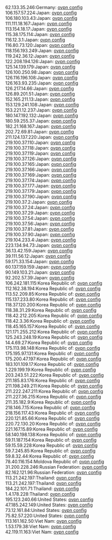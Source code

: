 62.133.35.246:Germany: [ovpn config](vpn/62_133_35_246.ovpn)  
106.157.57.224:Japan: [ovpn config](vpn/106_157_57_224.ovpn)  
106.180.103.43:Japan: [ovpn config](vpn/106_180_103_43.ovpn)  
111.111.18.167:Japan: [ovpn config](vpn/111_111_18_167.ovpn)  
113.154.18.17:Japan: [ovpn config](vpn/113_154_18_17.ovpn)  
115.38.175.114:Japan: [ovpn config](vpn/115_38_175_114.ovpn)  
116.12.3.1:Japan: [ovpn config](vpn/116_12_3_1.ovpn)  
116.80.73.120:Japan: [ovpn config](vpn/116_80_73_120.ovpn)  
118.156.193.249:Japan: [ovpn config](vpn/118_156_193_249.ovpn)  
119.242.36.12:Japan: [ovpn config](vpn/119_242_36_12.ovpn)  
122.208.194.126:Japan: [ovpn config](vpn/122_208_194_126.ovpn)  
125.14.139.179:Japan: [ovpn config](vpn/125_14_139_179.ovpn)  
126.100.250.98:Japan: [ovpn config](vpn/126_100_250_98.ovpn)  
126.116.196.108:Japan: [ovpn config](vpn/126_116_196_108.ovpn)  
126.163.93.235:Japan: [ovpn config](vpn/126_163_93_235.ovpn)  
126.217.14.66:Japan: [ovpn config](vpn/126_217_14_66.ovpn)  
126.89.201.51:Japan: [ovpn config](vpn/126_89_201_51.ovpn)  
152.165.211.13:Japan: [ovpn config](vpn/152_165_211_13.ovpn)  
153.129.241.108:Japan: [ovpn config](vpn/153_129_241_108.ovpn)  
153.221.12.237:Japan: [ovpn config](vpn/153_221_12_237.ovpn)  
180.147.192.132:Japan: [ovpn config](vpn/180_147_192_132.ovpn)  
180.59.255.37:Japan: [ovpn config](vpn/180_59_255_37.ovpn)  
182.21.168.167:Japan: [ovpn config](vpn/182_21_168_167.ovpn)  
202.72.69.81:Japan: [ovpn config](vpn/202_72_69_81.ovpn)  
211.124.137.220:Japan: [ovpn config](vpn/211_124_137_220.ovpn)  
219.100.37.110:Japan: [ovpn config](vpn/219_100_37_110.ovpn)  
219.100.37.118:Japan: [ovpn config](vpn/219_100_37_118.ovpn)  
219.100.37.119:Japan: [ovpn config](vpn/219_100_37_119.ovpn)  
219.100.37.126:Japan: [ovpn config](vpn/219_100_37_126.ovpn)  
219.100.37.165:Japan: [ovpn config](vpn/219_100_37_165.ovpn)  
219.100.37.166:Japan: [ovpn config](vpn/219_100_37_166.ovpn)  
219.100.37.169:Japan: [ovpn config](vpn/219_100_37_169.ovpn)  
219.100.37.174:Japan: [ovpn config](vpn/219_100_37_174.ovpn)  
219.100.37.177:Japan: [ovpn config](vpn/219_100_37_177.ovpn)  
219.100.37.179:Japan: [ovpn config](vpn/219_100_37_179.ovpn)  
219.100.37.190:Japan: [ovpn config](vpn/219_100_37_190.ovpn)  
219.100.37.2:Japan: [ovpn config](vpn/219_100_37_2.ovpn)  
219.100.37.24:Japan: [ovpn config](vpn/219_100_37_24.ovpn)  
219.100.37.29:Japan: [ovpn config](vpn/219_100_37_29.ovpn)  
219.100.37.54:Japan: [ovpn config](vpn/219_100_37_54.ovpn)  
219.100.37.56:Japan: [ovpn config](vpn/219_100_37_56.ovpn)  
219.100.37.81:Japan: [ovpn config](vpn/219_100_37_81.ovpn)  
219.100.37.90:Japan: [ovpn config](vpn/219_100_37_90.ovpn)  
219.104.233.4:Japan: [ovpn config](vpn/219_104_233_4.ovpn)  
223.134.94.73:Japan: [ovpn config](vpn/223_134_94_73.ovpn)  
36.13.42.159:Japan: [ovpn config](vpn/36_13_42_159.ovpn)  
39.111.56.12:Japan: [ovpn config](vpn/39_111_56_12.ovpn)  
59.171.33.154:Japan: [ovpn config](vpn/59_171_33_154.ovpn)  
60.137.159.159:Japan: [ovpn config](vpn/60_137_159_159.ovpn)  
90.149.103.21:Japan: [ovpn config](vpn/90_149_103_21.ovpn)  
92.202.57.39:Japan: [ovpn config](vpn/92_202_57_39.ovpn)  
106.242.181.115:Korea Republic of: [ovpn config](vpn/106_242_181_115.ovpn)  
112.162.38.194:Korea Republic of: [ovpn config](vpn/112_162_38_194.ovpn)  
113.52.209.85:Korea Republic of: [ovpn config](vpn/113_52_209_85.ovpn)  
115.137.233.80:Korea Republic of: [ovpn config](vpn/115_137_233_80.ovpn)  
118.37.120.200:Korea Republic of: [ovpn config](vpn/118_37_120_200.ovpn)  
118.38.31.29:Korea Republic of: [ovpn config](vpn/118_38_31_29.ovpn)  
118.42.212.205:Korea Republic of: [ovpn config](vpn/118_42_212_205.ovpn)  
118.42.3.36:Korea Republic of: [ovpn config](vpn/118_42_3_36.ovpn)  
118.45.165.157:Korea Republic of: [ovpn config](vpn/118_45_165_157.ovpn)  
121.171.255.212:Korea Republic of: [ovpn config](vpn/121_171_255_212.ovpn)  
125.243.248.19:Korea Republic of: [ovpn config](vpn/125_243_248_19.ovpn)  
14.4.69.27:Korea Republic of: [ovpn config](vpn/14_4_69_27.ovpn)  
175.113.98.148:Korea Republic of: [ovpn config](vpn/175_113_98_148.ovpn)  
175.195.97.131:Korea Republic of: [ovpn config](vpn/175_195_97_131.ovpn)  
175.200.47.197:Korea Republic of: [ovpn config](vpn/175_200_47_197.ovpn)  
183.101.109.17:Korea Republic of: [ovpn config](vpn/183_101_109_17.ovpn)  
1.229.199.19:Korea Republic of: [ovpn config](vpn/1_229_199_19.ovpn)  
203.243.51.222:Korea Republic of: [ovpn config](vpn/203_243_51_222.ovpn)  
211.185.83.176:Korea Republic of: [ovpn config](vpn/211_185_83_176.ovpn)  
211.198.249.211:Korea Republic of: [ovpn config](vpn/211_198_249_211.ovpn)  
211.222.247.211:Korea Republic of: [ovpn config](vpn/211_222_247_211.ovpn)  
211.227.36.215:Korea Republic of: [ovpn config](vpn/211_227_36_215.ovpn)  
211.35.182.9:Korea Republic of: [ovpn config](vpn/211_35_182_9.ovpn)  
218.146.7.15:Korea Republic of: [ovpn config](vpn/218_146_7_15.ovpn)  
218.156.117.43:Korea Republic of: [ovpn config](vpn/218_156_117_43.ovpn)  
220.121.85.66:Korea Republic of: [ovpn config](vpn/220_121_85_66.ovpn)  
220.72.130.20:Korea Republic of: [ovpn config](vpn/220_72_130_20.ovpn)  
221.167.15.89:Korea Republic of: [ovpn config](vpn/221_167_15_89.ovpn)  
58.140.198.138:Korea Republic of: [ovpn config](vpn/58_140_198_138.ovpn)  
59.11.187.154:Korea Republic of: [ovpn config](vpn/59_11_187_154.ovpn)  
59.15.59.228:Korea Republic of: [ovpn config](vpn/59_15_59_228.ovpn)  
59.7.245.85:Korea Republic of: [ovpn config](vpn/59_7_245_85.ovpn)  
59.8.32.44:Korea Republic of: [ovpn config](vpn/59_8_32_44.ovpn)  
78.40.116.154:Moldova Republic of: [ovpn config](vpn/78_40_116_154.ovpn)  
31.200.228.246:Russian Federation: [ovpn config](vpn/31_200_228_246.ovpn)  
82.162.121.96:Russian Federation: [ovpn config](vpn/82_162_121_96.ovpn)  
113.21.242.197:Thailand: [ovpn config](vpn/113_21_242_197.ovpn)  
113.21.242.197:Thailand: [ovpn config](vpn/113_21_242_197.ovpn)  
184.22.101.71:Thailand: [ovpn config](vpn/184_22_101_71.ovpn)  
1.4.178.228:Thailand: [ovpn config](vpn/1_4_178_228.ovpn)  
195.123.240.66:United States: [ovpn config](vpn/195_123_240_66.ovpn)  
47.185.242.149:United States: [ovpn config](vpn/47_185_242_149.ovpn)  
73.12.161.84:United States: [ovpn config](vpn/73_12_161_84.ovpn)  
75.82.57.220:United States: [ovpn config](vpn/75_82_57_220.ovpn)  
113.161.162.50:Viet Nam: [ovpn config](vpn/113_161_162_50.ovpn)  
1.53.179.38:Viet Nam: [ovpn config](vpn/1_53_179_38.ovpn)  
42.119.11.163:Viet Nam: [ovpn config](vpn/42_119_11_163.ovpn)  
